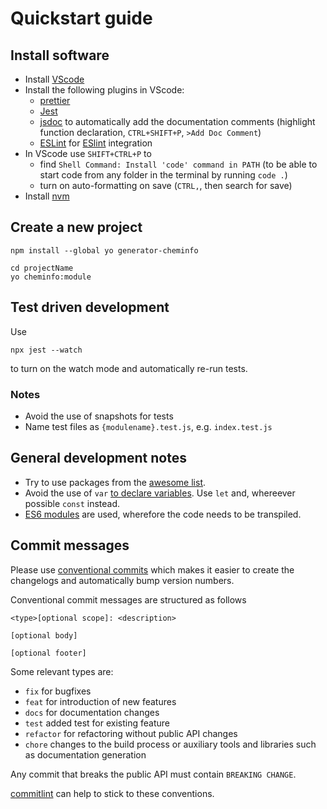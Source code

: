 # Quickstart guide

## Install software

- Install [VScode](https://code.visualstudio.com/)
- Install the following plugins in VScode:
  - [prettier](https://marketplace.visualstudio.com/items?itemName=esbenp.prettier-vscode)
  - [Jest](https://marketplace.visualstudio.com/items?itemName=Orta.vscode-jest)
  - [jsdoc](https://marketplace.visualstudio.com/items?itemName=stevencl.addDocComments) to automatically add the documentation comments (highlight function declaration, `CTRL+SHIFT+P`, `>Add Doc Comment`)
  - [ESLint](https://marketplace.visualstudio.com/items?itemName=dbaeumer.vscode-eslint) for [ESlint](https://eslint.org/) integration
- In VScode use `SHIFT+CTRL+P` to
  - find `Shell Command: Install 'code' command in PATH` (to be able to start code from any folder in the terminal by running `code .`)
  - turn on auto-formatting on save (`CTRL,`, then search for save)
- Install [nvm](https://github.com/nvm-sh/nvm)

## Create a new project

```
npm install --global yo generator-cheminfo

cd projectName
yo cheminfo:module
```

## Test driven development

Use

```
npx jest --watch
```

to turn on the watch mode and automatically re-run tests.

### Notes

- Avoid the use of snapshots for tests
- Name test files as `{modulename}.test.js`, e.g. `index.test.js`

## General development notes

- Try to use packages from the [awesome list](https://github.com/cheminfo/awesome).
- Avoid the use of `var` [to declare variables](https://scotch.io/courses/10-need-to-know-javascript-concepts/declaring-javascript-variables-var-let-and-const). Use `let` and, whereever possible `const` instead.
- [ES6 modules](https://hacks.mozilla.org/2015/08/es6-in-depth-modules/) are used, wherefore the code needs to be transpiled.

## Commit messages

Please use [conventional commits](https://www.conventionalcommits.org/en/v1.0.0-beta.2/) which makes it easier to create the changelogs and automatically bump version numbers.

Conventional commit messages are structured as follows

```
<type>[optional scope]: <description>

[optional body]

[optional footer]
```

Some relevant types are:

- `fix` for bugfixes
- `feat` for introduction of new features
- `docs` for documentation changes
- `test` added test for existing feature
- `refactor` for refactoring without public API changes
- `chore` changes to the build process or auxiliary tools and libraries such as documentation generation

Any commit that breaks the public API must contain `BREAKING CHANGE`.

[commitlint](https://commitlint.js.org/#/) can help to stick to these conventions.
